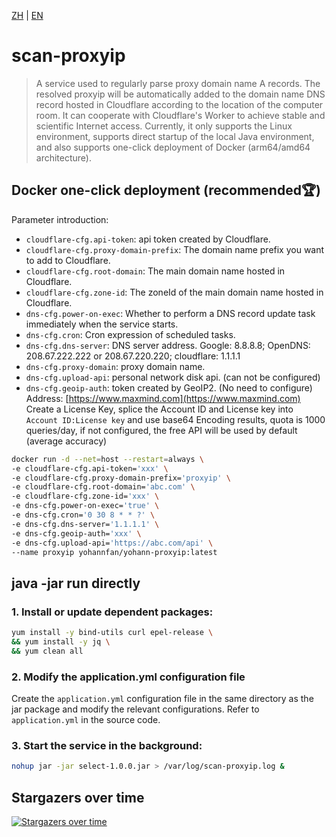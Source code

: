 [ZH](https://github.com/Yohann0617/scan-proxyip/blob/master/README_ZH.md) | [EN](https://github.com/Yohann0617/scan-proxyip/blob/master/README.md)

# scan-proxyip

> A service used to regularly parse proxy domain name A records. The resolved proxyip will be automatically added to the domain name DNS record hosted in Cloudflare according to the location of the computer room. It can cooperate with Cloudflare's Worker to achieve stable and scientific Internet access. Currently, it only supports the Linux environment, supports direct startup of the local Java environment, and also supports one-click deployment of Docker (arm64/amd64 architecture).

## Docker one-click deployment (recommended🏆)

Parameter introduction:

- `cloudflare-cfg.api-token`: api token created by Cloudflare.
- `cloudflare-cfg.proxy-domain-prefix`: The domain name prefix you want to add to Cloudflare.
- `cloudflare-cfg.root-domain`: The main domain name hosted in Cloudflare.
- `cloudflare-cfg.zone-id`: The zoneId of the main domain name hosted in Cloudflare.
- `dns-cfg.power-on-exec`: Whether to perform a DNS record update task immediately when the service starts.
- `dns-cfg.cron`: Cron expression of scheduled tasks.
- `dns-cfg.dns-server`: DNS server address. Google: 8.8.8.8; OpenDNS: 208.67.222.222 or 208.67.220.220; cloudflare: 1.1.1.1
- `dns-cfg.proxy-domain`: proxy domain name.
- `dns-cfg.upload-api`: personal network disk api. (can not be configured)
- `dns-cfg.geoip-auth`: token created by GeoIP2. (No need to configure) Address: [https://www.maxmind.com](https://www.maxmind.com) Create a License Key, splice the Account ID and License key into `Account ID:License key` and use base64 Encoding results, quota is 1000 queries/day, if not configured, the free API will be used by default (average accuracy)

```bash
docker run -d --net=host --restart=always \
-e cloudflare-cfg.api-token='xxx' \
-e cloudflare-cfg.proxy-domain-prefix='proxyip' \
-e cloudflare-cfg.root-domain='abc.com' \
-e cloudflare-cfg.zone-id='xxx' \
-e dns-cfg.power-on-exec='true' \
-e dns-cfg.cron='0 30 8 * * ?' \
-e dns-cfg.dns-server='1.1.1.1' \
-e dns-cfg.geoip-auth='xxx' \
-e dns-cfg.upload-api='https://abc.com/api' \
--name proxyip yohannfan/yohann-proxyip:latest
```

## java -jar run directly

### 1. Install or update dependent packages:

```bash
yum install -y bind-utils curl epel-release \
&& yum install -y jq \
&& yum clean all
```

### 2. Modify the application.yml configuration file

Create the `application.yml` configuration file in the same directory as the jar package and modify the relevant configurations. Refer to `application.yml` in the source code.

### 3. Start the service in the background:

```bash
nohup jar -jar select-1.0.0.jar > /var/log/scan-proxyip.log &
```

## Stargazers over time

[![Stargazers over time](https://starchart.cc/Yohann0617/scan-proxyip.svg)](https://starchart.cc/Yohann0617/scan-proxyip)
